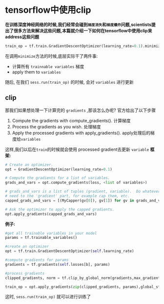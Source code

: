 # tensorflow中使用clip
**在训练深度神经网络的时候,我们经常会碰到`梯度消失`和`梯度爆炸`问题,scientists提出了很多方法来解决这些问题,本篇就介绍一下如何在tensorflow中使用clip来address这些问题**
```python
train_op = tf.train.GradientDescentOptimizer(learning_rate=0.1).minimize(loss)
```
在调用`minimize`方法的时候,底层实际干了两件事:
- 计算所有 `trainnable variables` 梯度
- apply them to `variables`

随后, 在我们 `sess.run(train_op)` 的时候, 会对 `variables` 进行更新

## clip
那我们如果想处理一下计算完的 `gradients` ,那该怎么办呢?
官方给出了以下步骤
1. Compute the gradients with compute_gradients(). 计算梯度
2. Process the gradients as you wish.              处理梯度
3. Apply the processed gradients with apply_gradients(). apply处理后的梯度给`variables`

这样,我们以后在`train`的时候就会使用 processed gradient去更新 `variable`
**框架:**
```python
# Create an optimizer.
opt = GradientDescentOptimizer(learning_rate=0.1)

# Compute the gradients for a list of variables.
grads_and_vars = opt.compute_gradients(loss, <list of variables>)

# grads_and_vars is a list of tuples (gradient, variable).  Do whatever you
# need to the 'gradient' part, for example cap them, etc.
capped_grads_and_vars = [(MyCapper(gv[0]), gv[1]) for gv in grads_and_vars]

# Ask the optimizer to apply the capped gradients.
opt.apply_gradients(capped_grads_and_vars)
```
**例子:**
```python
#get all trainable variables in your model
params = tf.trainable_variables()

#create an optimizer
opt = tf.train.GradientDescentOptimizer(self.learning_rate)

#compute gradients for params
gradients = tf.gradients(self.losses[b], params)

#process gradients
clipped_gradients, norm = tf.clip_by_global_norm(gradients,max_gradient_norm)

train_op = opt.apply_gradients(zip(clipped_gradients, params),global_step=self.global_step))
```
这时, `sess.run(train_op)` 就可以进行训练了
